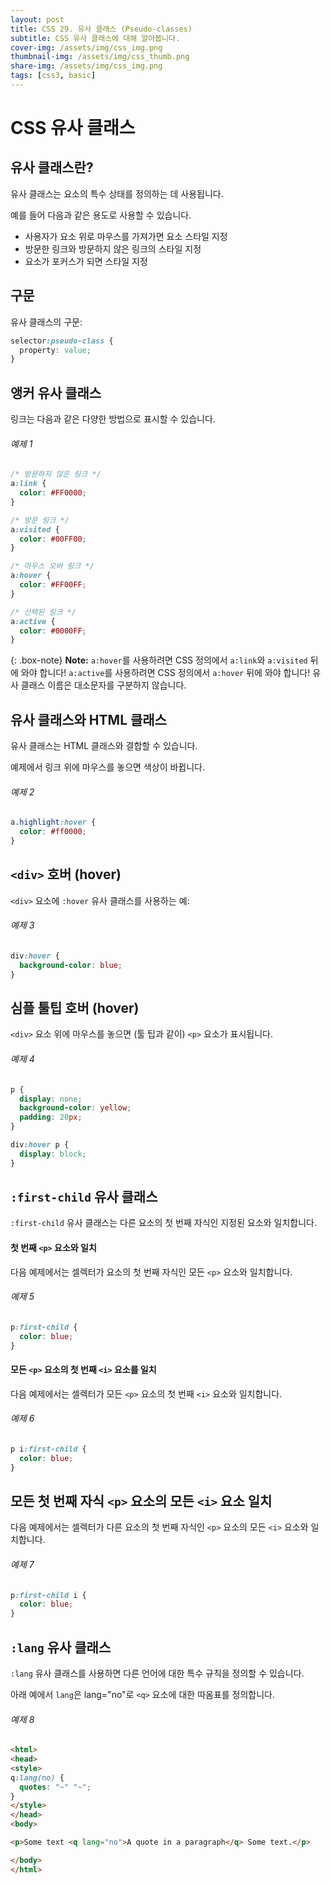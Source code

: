 ```yaml
---
layout: post
title: CSS 29. 유사 클래스 (Pseudo-classes)
subtitle: CSS 유사 클래스에 대해 알아봅니다.
cover-img: /assets/img/css_img.png
thumbnail-img: /assets/img/css_thumb.png
share-img: /assets/img/css_img.png
tags: [css3, basic]
---
```


# CSS 유사 클래스

## 유사 클래스란?

유사 클래스는 요소의 특수 상태를 정의하는 데 사용됩니다.

예를 들어 다음과 같은 용도로 사용할 수 있습니다.

+ 사용자가 요소 위로 마우스를 가져가면 요소 스타일 지정
+ 방문한 링크와 방문하지 않은 링크의 스타일 지정
+ 요소가 포커스가 되면 스타일 지정

## 구문

유사 클래스의 구문:

```css
selector:pseudo-class {
  property: value;
}
```

## 앵커 유사 클래스

링크는 다음과 같은 다양한 방법으로 표시할 수 있습니다.

###### 예제 1

```css
/* 방문하지 않은 링크 */
a:link {
  color: #FF0000;
}

/* 방문 링크 */
a:visited {
  color: #00FF00;
}

/* 마우스 오버 링크 */
a:hover {
  color: #FF00FF;
}

/* 선택된 링크 */
a:active {
  color: #0000FF;
}
```

{: .box-note}
**Note:** ```a:hover```를 사용하려면 CSS 정의에서 ```a:link```와 ```a:visited``` 뒤에 와야 합니다! ```a:active```를 사용하려면 CSS 정의에서 ```a:hover``` 뒤에 와야 합니다! 유사 클래스 이름은 대소문자를 구분하지 않습니다.

## 유사 클래스와 HTML 클래스

유사 클래스는 HTML 클래스와 결합할 수 있습니다.

예제에서 링크 위에 마우스를 놓으면 색상이 바뀝니다.

###### 예제 2

```css
a.highlight:hover {
  color: #ff0000;
}
```

## ```<div>``` 호버 (hover)

```<div>``` 요소에 ```:hover``` 유사 클래스를 사용하는 예:

###### 예제 3

```css
div:hover {
  background-color: blue;
}
```

## 심플 툴팁 호버 (hover)

```<div>``` 요소 위에 마우스를 놓으면 (툴 팁과 같이) ```<p>``` 요소가 표시됩니다.

###### 예제 4

```css
p {
  display: none;
  background-color: yellow;
  padding: 20px;
}

div:hover p {
  display: block;
}
```

## ```:first-child``` 유사 클래스

```:first-child``` 유사 클래스는 다른 요소의 첫 번째 자식인 지정된 요소와 일치합니다.

#### 첫 번째 ```<p>``` 요소와 일치

다음 예제에서는 셀렉터가 요소의 첫 번째 자식인 모든 ```<p>``` 요소와 일치합니다.

###### 예제 5

```css
p:first-child {
  color: blue;
}
```

#### 모든 ```<p>``` 요소의 첫 번째 ```<i>``` 요소를 일치

다음 예제에서는 셀렉터가 모든 ```<p>``` 요소의 첫 번째 ```<i>``` 요소와 일치합니다.

###### 예제 6

```css
p i:first-child {
  color: blue;
}
```

## 모든 첫 번째 자식 ```<p>``` 요소의 모든 ```<i>``` 요소 일치

다음 예제에서는 셀렉터가 다른 요소의 첫 번째 자식인 ```<p>``` 요소의 모든 ```<i>``` 요소와 일치합니다.

###### 예제 7

```css
p:first-child i {
  color: blue;
}
```

## ```:lang``` 유사 클래스

```:lang``` 유사 클래스를 사용하면 다른 언어에 대한 특수 규칙을 정의할 수 있습니다.

아래 예에서 ```lang```은 lang="no"로 ```<q>``` 요소에 대한 따옴표를 정의합니다.

###### 예제 8

```html
<html>
<head>
<style>
q:lang(no) {
  quotes: "~" "~";
}
</style>
</head>
<body>

<p>Some text <q lang="no">A quote in a paragraph</q> Some text.</p>

</body>
</html>
```
